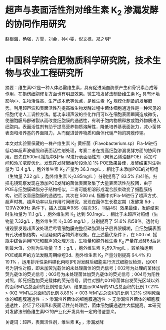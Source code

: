 # 超声与表面活性剂对维生素 $\mathrm { K } _ { 2 }$ 渗漏发酵的协同作用研究

赵根海，杨强，方雪，刘会，孙小雯，倪文枫，郑之明\*

# 中国科学院合肥物质科学研究院，技术生物与农业工程研究所

摘要：维生素K2是一种人体必需维生素，具有促进凝血酶原产生和骨钙素合成等作用，在损伤细胞修复方面也有明显效果。微生物发酵法制备维生素 $\mathrm { K } _ { 2 }$ 具有环境影响小、生物活性高、生产成本低等优点，是维生素 $\mathrm { \ K } _ { 2 }$ 规模化制备的发展趋势。利用超声波和表面活性剂提高微生物发酵过程中菌体细胞通透性是一种常见的细胞代谢人工调控方法。低功率超声波的空化作用可以在细胞表面瞬间造成微伤，使细胞膜局部破裂从而改变细胞膜的通透性，有利于胞内物质释放或胞外物质进入细胞内。表面活性剂有助于提高营养物质溶解性，降低培养基表面张力，减小菌体表面和培养基的界面阻力，从而促进营养物质和菌体代谢产物的跨膜传输。

本文对实验室保藏的一株产维生素 $\mathrm { K } _ { 2 }$ 黄杆菌（Flavobacterium.sp）Fla-M进行低功率超声波辐照和表面活性剂处理，考察二者在提高细胞渗漏发酵方面的协同作用。首先在500mL摇瓶中对Fla-M进行表面活性剂（聚氧乙烯油醚POE）添加时间和添加浓度优化，发现在发酵起始阶段添加 $1 \%$ POE效果最佳，发酵结束时生物量为 $1 3 . 4 \ \mathrm { g / L }$ ，胞外维生素 $\mathrm { K } _ { 2 }$ 产量为 $3 6 . 3 ~ \mathrm { m g / L }$ ，相比于未添加POE的对照组（生物量 $7 . 3 2 ~ \mathrm { g / L }$ ，胞外维生素 $\mathrm { K } _ { 2 } 0 . 8 5 \mathrm { m g / L }$ ）分别提高了 $8 3 . 5 \%$ 和41倍，扫描电镜观察发现在添加POE发酵的菌体表面聚集了大量表面活性剂胶团，由于POE与细胞膜磷脂分子结构相似，二者可能相溶形成混合胶束改变了细胞膜结构，进而改善细胞膜的通透性。其次在 $5 0 0 ~ \mathrm { m L }$ 摇瓶中对Fla-M进行了超声方式、超声时机、超声功率以及作用时间研究，发现在菌体生长稳定期（发酵第 $5 \mathrm { d } \cdot$ 、 $1 2 0 \mathrm { W } 2 0 \mathrm { K H z }$ 条件下，插入式超声98S（每次3S，间隔4S）效果最佳，发酵结束时生物量为 $1 1 . 1 \ \mathrm { g / L }$ ，胞外维生素 $\mathrm { \mathrm { K } } _ { 2 }$ 达到 $5 0 . 1 \mathrm { m g / L }$ ，相比于未超声对照组（生物量 $7 . 3 2 { \mathrm { g / L } }$ ，胞外维生素 $\mathrm { K } _ { 2 } 0 . 8 5$ $\mathrm { m g / L } )$ ，分别提高了 $51 . 6 \%$ 和58倍。透射电镜观察发现超声波处理后尽管细胞膜完整但磷脂双分子层界限模糊，且细胞膜表面有孔状破损结构，可见疑似内容物外渗现象。在上述最优条件下，在 $5 0 0 ~ \mathrm { m L }$ 摇瓶中综合运用POE和超声的处理方法，生物量和胞外维生素 $\mathrm { K } _ { 2 }$ 产量在发酵6d后达到最大值，分别为生物量 $1 1 . 5 \ : \mathrm { g / L }$ ，胞外维生素 $\mathrm { K } _ { 2 } 5 9 . 7 \mathrm { m g / L }$ ，较单独运用POE或超声的方法发酵周期缩短3d、胞外维生素 $\mathrm { \mathrm { K } } _ { 2 }$ 产量分别提高 $64 . 4 \%$ 和 $1 9 . 1 \%$ 。运用排斥性染料碘化丙啶(PI)对发酵后细胞进行流式细胞仪检测，设001号为阴性对照，即未加荧光载体的未处理菌体的荧光信号；002号为处理的菌体加荧光载体的荧光信号；003号为未处理菌体加荧光载体的荧光信号；004号为阳性对照，即死细胞加荧光载体的荧光信号，阴性对照的001号菌体自发荧光区域以外的面积M1占总面积的比例预设为0，结果显示004号的M1占总面积的比例 $1 7 . 2 1 \% { > } 0 0 2$ 号M1占总面积的比例 $8 . 8 9 \% { > } 0 0 3$ 号M1占总面积的比例 $1 . 2 1 \%$ 说明死菌体的细胞膜通透性 $\vdots >$ 渗漏培养菌体的细胞膜通透性 $\ >$ 无渗漏培养菌体的细胞膜通透性，验证了经超声和表面活性剂处理后，菌体细胞膜通透性大幅提高。本研究对发酵法制备维生素K2的产业化开发具有一定的借鉴意义。

关键词：超声，表面活性剂，维生素 $\mathbf { K } _ { 2 }$ ，渗漏发酵